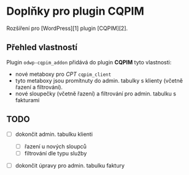 # Doplňky pro plugin CQPIM

Rozšíření pro [WordPress][1] plugin [CQPIM][2].

## Přehled vlastností

Plugin `odwp-cqpim_addon` přidává do plugin __CQPIM__ tyto vlastnosti:

- nové metaboxy pro _CPT_ `cqpim_client`
- tyto metaboxy jsou promítnuty do admin. tabulky s klienty (včetně řazení a filtrování).
- nové sloupečky (včetně řazení) a filtrování pro admin. tabulku s fakturami

## TODO

- [ ] dokončit admin. tabulku klienti
  - [ ] řazení u nových sloupců
  - [ ] filtrování dle typu služby
- [ ] dokončit úpravy pro admin. tabulku faktury

